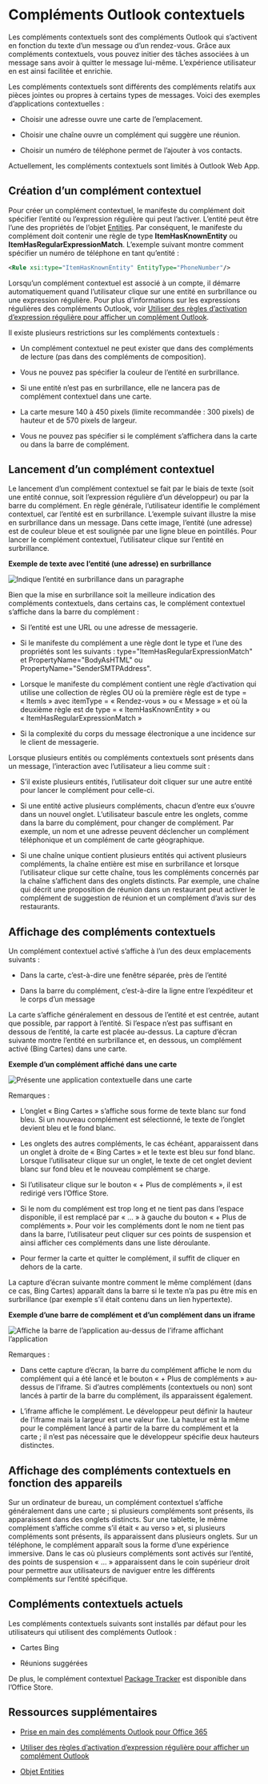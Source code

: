 
# <a name="contextual-outlook-add-ins"></a>Compléments Outlook contextuels

Les compléments contextuels sont des compléments Outlook qui s’activent en fonction du texte d’un message ou d’un rendez-vous. Grâce aux compléments contextuels, vous pouvez initier des tâches associées à un message sans avoir à quitter le message lui-même. L’expérience utilisateur en est ainsi facilitée et enrichie.

Les compléments contextuels sont différents des compléments relatifs aux pièces jointes ou propres à certains types de messages. Voici des exemples d’applications contextuelles :


- Choisir une adresse ouvre une carte de l’emplacement.
    
- Choisir une chaîne ouvre un complément qui suggère une réunion.
    
- Choisir un numéro de téléphone permet de l’ajouter à vos contacts.
    
Actuellement, les compléments contextuels sont limités à Outlook Web App.

## <a name="how-to-make-a-contextual-add-in"></a>Création d’un complément contextuel

Pour créer un complément contextuel, le manifeste du complément doit spécifier l’entité ou l’expression régulière qui peut l’activer. L’entité peut être l’une des propriétés de l’objet [Entities](../../reference/outlook/simple-types.md). Par conséquent, le manifeste du complément doit contenir une règle de type  **ItemHasKnownEntity** ou **ItemHasRegularExpressionMatch**. L’exemple suivant montre comment spécifier un numéro de téléphone en tant qu’entité :


```XML
<Rule xsi:type="ItemHasKnownEntity" EntityType="PhoneNumber"/>

```

Lorsqu’un complément contextuel est associé à un compte, il démarre automatiquement quand l’utilisateur clique sur une entité en surbrillance ou une expression régulière. Pour plus d’informations sur les expressions régulières des compléments Outlook, voir [Utiliser des règles d’activation d’expression régulière pour afficher un complément Outlook](../outlook/use-regular-expressions-to-show-an-outlook-add-in.md).

Il existe plusieurs restrictions sur les compléments contextuels :


- Un complément contextuel ne peut exister que dans des compléments de lecture (pas dans des compléments de composition).
    
- Vous ne pouvez pas spécifier la couleur de l’entité en surbrillance.
    
- Si une entité n’est pas en surbrillance, elle ne lancera pas de complément contextuel dans une carte.
    
- La carte mesure 140 à 450 pixels (limite recommandée : 300 pixels) de hauteur et de 570 pixels de largeur.
    
- Vous ne pouvez pas spécifier si le complément s’affichera dans la carte ou dans la barre de complément.
    

## <a name="how-to-launch-a-contextual-add-in"></a>Lancement d’un complément contextuel

Le lancement d’un complément contextuel se fait par le biais de texte (soit une entité connue, soit l’expression régulière d’un développeur) ou par la barre du complément. En règle générale, l’utilisateur identifie le complément contextuel, car l’entité est en surbrillance. L’exemple suivant illustre la mise en surbrillance dans un message. Dans cette image, l’entité (une adresse) est de couleur bleue et est soulignée par une ligne bleue en pointillés. Pour lancer le complément contextuel, l’utilisateur clique sur l’entité en surbrillance. 


**Exemple de texte avec l’entité (une adresse) en surbrillance**

![Indique l’entité en surbrillance dans un paragraphe](../../images/828175bb-4579-4454-abbd-1987fffe5052.jpg)

Bien que la mise en surbrillance soit la meilleure indication des compléments contextuels, dans certains cas, le complément contextuel s’affiche dans la barre du complément :

- Si l’entité est une URL ou une adresse de messagerie.
    
- Si le manifeste du complément a une règle dont le type et l’une des propriétés sont les suivants : type="ItemHasRegularExpressionMatch" et PropertyName="BodyAsHTML" ou PropertyName="SenderSMTPAddress".
    
- Lorsque le manifeste du complément contient une règle d’activation qui utilise une collection de règles OU où la première règle est de type = « ItemIs » avec itemType = « Rendez-vous » ou « Message » et où la deuxième règle est de type = « ItemHasKnownEntity » ou « ItemHasRegularExpressionMatch »
    
- Si la complexité du corps du message électronique a une incidence sur le client de messagerie.
    
Lorsque plusieurs entités ou compléments contextuels sont présents dans un message, l’interaction avec l’utilisateur a lieu comme suit :



- S’il existe plusieurs entités, l’utilisateur doit cliquer sur une autre entité pour lancer le complément pour celle-ci.
    
- Si une entité active plusieurs compléments, chacun d’entre eux s’ouvre dans un nouvel onglet. L’utilisateur bascule entre les onglets, comme dans la barre du complément, pour changer de complément. Par exemple, un nom et une adresse peuvent déclencher un complément téléphonique et un complément de carte géographique.
    
- Si une chaîne unique contient plusieurs entités qui activent plusieurs compléments, la chaîne entière est mise en surbrillance et lorsque l’utilisateur clique sur cette chaîne, tous les compléments concernés par la chaîne s’affichent dans des onglets distincts. Par exemple, une chaîne qui décrit une proposition de réunion dans un restaurant peut activer le complément de suggestion de réunion et un complément d’avis sur des restaurants.
    

## <a name="how-a-contextual-add-in-displays"></a>Affichage des compléments contextuels

Un complément contextuel activé s’affiche à l’un des deux emplacements suivants :


- Dans la carte, c’est-à-dire une fenêtre séparée, près de l’entité
    
- Dans la barre du complément, c’est-à-dire la ligne entre l’expéditeur et le corps d’un message
    
La carte s’affiche généralement en dessous de l’entité et est centrée, autant que possible, par rapport à l’entité. Si l’espace n’est pas suffisant en dessous de l’entité, la carte est placée au-dessus. La capture d’écran suivante montre l’entité en surbrillance et, en dessous, un complément activé (Bing Cartes) dans une carte.


**Exemple d’un complément affiché dans une carte**

![Présente une application contextuelle dans une carte](../../images/59bcabc2-7cb0-4b9b-bb9f-06089dca9c31.png)

Remarques :

- L’onglet « Bing Cartes » s’affiche sous forme de texte blanc sur fond bleu. Si un nouveau complément est sélectionné, le texte de l’onglet devient bleu et le fond blanc.
    
- Les onglets des autres compléments, le cas échéant, apparaissent dans un onglet à droite de « Bing Cartes » et le texte est bleu sur fond blanc. Lorsque l’utilisateur clique sur un onglet, le texte de cet onglet devient blanc sur fond bleu et le nouveau complément se charge.
    
- Si l’utilisateur clique sur le bouton « + Plus de compléments », il est redirigé vers l’Office Store.
    
- Si le nom du complément est trop long et ne tient pas dans l’espace disponible, il est remplacé par « ... » à gauche du bouton « + Plus de compléments ». Pour voir les compléments dont le nom ne tient pas dans la barre, l’utilisateur peut cliquer sur ces points de suspension et ainsi afficher ces compléments dans une liste déroulante.
    
- Pour fermer la carte et quitter le complément, il suffit de cliquer en dehors de la carte.
    
La capture d’écran suivante montre comment le même complément (dans ce cas, Bing Cartes) apparaît dans la barre si le texte n’a pas pu être mis en surbrillance (par exemple s’il était contenu dans un lien hypertexte).


**Exemple d’une barre de complément et d’un complément dans un iframe**

![Affiche la barre de l’application au-dessus de l’iframe affichant l’application](../../images/4adce8d2-6957-4d80-b365-7a36dc3cef11.jpg)

Remarques :

- Dans cette capture d’écran, la barre du complément affiche le nom du complément qui a été lancé et le bouton « + Plus de compléments » au-dessus de l’iframe. Si d’autres compléments (contextuels ou non) sont lancés à partir de la barre du complément, ils apparaissent également.
    
- L’iframe affiche le complément. Le développeur peut définir la hauteur de l’iframe mais la largeur est une valeur fixe. La hauteur est la même pour le complément lancé à partir de la barre du complément et la carte ; il n’est pas nécessaire que le développeur spécifie deux hauteurs distinctes.
    

## <a name="how-contextual-add-ins-appear-on-different-devices"></a>Affichage des compléments contextuels en fonction des appareils

Sur un ordinateur de bureau, un complément contextuel s’affiche généralement dans une carte ; si plusieurs compléments sont présents, ils apparaissent dans des onglets distincts. Sur une tablette, le même complément s’affiche comme s’il était « au verso » et, si plusieurs compléments sont présents, ils apparaissent dans plusieurs onglets. Sur un téléphone, le complément apparaît sous la forme d’une expérience immersive. Dans le cas où plusieurs compléments sont activés sur l’entité, des points de suspension « ... » apparaissent dans le coin supérieur droit pour permettre aux utilisateurs de naviguer entre les différents compléments sur l’entité spécifique.


## <a name="current-contextual-add-ins"></a>Compléments contextuels actuels

Les compléments contextuels suivants sont installés par défaut pour les utilisateurs qui utilisent des compléments Outlook :


- Cartes Bing 
    
- Réunions suggérées
    
De plus, le complément contextuel [Package Tracker](https://store.office.com/package-tracker-WA104162083.aspx?assetid=WA104162083.aspx) est disponible dans l’Office Store.


## <a name="additional-resources"></a>Ressources supplémentaires



- [Prise en main des compléments Outlook pour Office 365](https://dev.outlook.com/MailAppsGettingStarted/GetStarted.aspx)
    
- [Utiliser des règles d’activation d’expression régulière pour afficher un complément Outlook](../outlook/use-regular-expressions-to-show-an-outlook-add-in.md)

- [Objet Entities](../../reference/outlook/simple-types.md)
    
